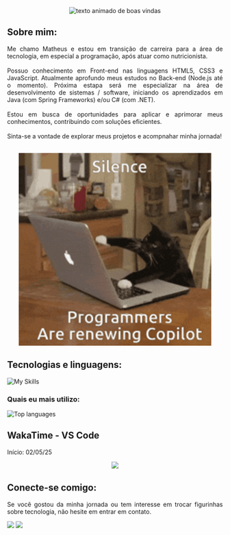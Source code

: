 <div align="center">
  <img src="https://readme-typing-svg.herokuapp.com?font=Poppins&size=50&pause=500&color=00ADB5&width=750&height=80&lines=Ol%C3%A1!+Seja+muito+bem+vindo(a)!" alt="texto animado de boas vindas">
</div>

<h2>Sobre mim:</h2>

<p align="justify">Me chamo Matheus e estou em transição de carreira para a área de tecnologia, em especial a programação, após atuar como nutricionista.<br><br>Possuo conhecimento em Front-end nas linguagens HTML5, CSS3 e JavaScript. Atualmente aprofundo meus estudos no Back-end (Node.js até o momento). Próxima estapa será me especializar na área de desenvolvimento de sistemas / software, iniciando os aprendizados em Java (com Spring Frameworks) e/ou C# (com .NET).<br><br>Estou em busca de oportunidades para aplicar e aprimorar meus conhecimentos, contribuindo com soluções eficientes.<br><br>Sinta-se a vontade de explorar meus projetos e acompnahar minha jornada!</p>

<br>
<div align="center">
  <img src="./img/cat-programmer.gif" alt="meme de gato digitando em compuatdor">
</div>

<h2 align="left">Tecnologias e linguagens:</h2>

![My Skills](https://skillicons.dev/icons?i=html,css,javascript,nodejs,c&theme=light)

<h3>Quais eu mais utilizo:</h3>

<div align="left">
  <img src="https://github-readme-stats.vercel.app/api/top-langs/?username=MatheusVenturaNellessen&layout=compact&langs_count=16&hide_progress=false&count_private=true&show_icons=true&theme=github_dark&hide_border=false&hide_title=true" alt="Top languages" width="400px">
</div>

<h2>WakaTime - VS Code</h2>
<p>Início: 02/05/25</p>
<div align="center">
  <img src="https://wakatime.com/share/@dev_matheusvn/fe444781-68b4-4970-bc01-3fd6d88eb2e6.svg" height="350px" margin="auto">
</div>

<h2 align="left">Conecte-se comigo:</h2>

<p align="justify">Se você gostou da minha jornada ou tem interesse em trocar figurinhas sobre tecnologia, não hesite em entrar em contato.</p>

<a href="mailto:ti.matheus.v.n@gmail.com?subject=Nova%20conex%C3%A3o%20no%20Github&body=Ol%C3%A1,%20acabei%20de%20me%20conectar%20contigo%20no%20Github!" target="_blank"><img src="https://img.shields.io/badge/Gmail-D14836?style=for-the-badge&logo=gmail&logoColor=white" margin="10px"></a>
<a href="https://linkedin.com/in/matheus-ventura-nellessen" target="_blank"><img src="https://img.shields.io/badge/LinkedIn-0077B5?style=for-the-badge&logo=linkedin&logoColor=white"></a>

